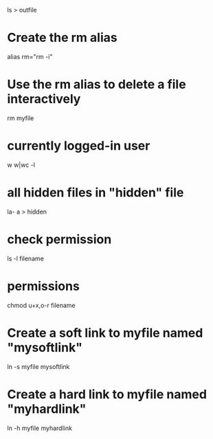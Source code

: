 ls > outfile

# Create the rm alias

alias rm="rm -i"

# Use the rm alias to delete a file interactively

rm myfile

# currently logged-in user

w
w|wc -l

# all hidden files in "hidden" file

la- a > hidden

# check permission

ls -l filename

# permissions

chmod u+x,o-r filename

# Create a soft link to myfile named "mysoftlink"

ln -s myfile mysoftlink

# Create a hard link to myfile named "myhardlink"

ln -h myfile myhardlink
